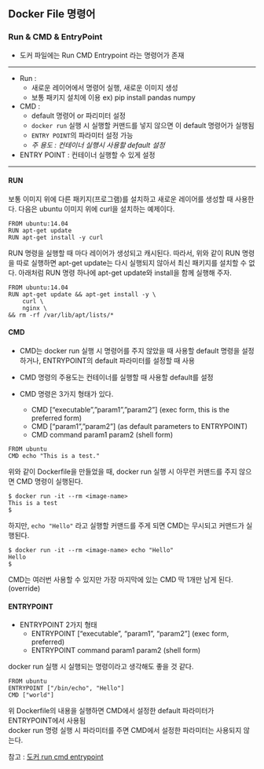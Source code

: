 ## Docker File 명령어 
### Run & CMD & EntryPoint
-  도커 파일에는 Run CMD Entrypoint 라는 명령어가 존재

---
- Run :  
	- 새로운 레이어에서 명령어 실행, 새로운 이미지 생성
	- 보통 패키지 설치에 이용 ex) pip install pandas numpy  
- CMD :
	- default 명령어 or 파리미터 설정
	- `docker run` 실행 시 실행할 커맨드를 넣지 않으면 이 default 명령어가 실행됨
	- `ENTRY POINT`의 파라미터 설정 가능
	- *주 용도 : 컨테이너 실행시 사용할 default 설정*  
- ENTRY POINT : 컨테이너 실행할 수 있게 설정

---

#### RUN
보통 이미지 위에 다른 패키지(프로그램)를 설치하고 새로운 레이어를 생성할 때 사용한다. 다음은 ubuntu 이미지 위에 curl을 설치하는 예제이다.
```
FROM ubuntu:14.04
RUN apt-get update
RUN apt-get install -y curl
```  

RUN 명령을 실행할 때 마다 레이어가 생성되고 캐시된다. 따라서, 위와 같이 RUN 명령을 따로 실행하면 apt-get update는 다시 실행되지 않아서 최신 패키지를 설치할 수 없다. 아래처럼 RUN 명령 하나에 apt-get update와 install을 함께 실행해 주자.

```  
FROM ubuntu:14.04
RUN apt-get update && apt-get install -y \
    curl \
    nginx \
&& rm -rf /var/lib/apt/lists/*
```  

#### CMD
- CMD는 docker run 실행 시 명령어를 주지 않았을 때 사용할 default 명령을 설정하거나, ENTRYPOINT의 default 파라미터를 설정할 때 사용
- CMD 명령의 주용도는 컨테이너를 실행할 때 사용할 default를 설정

- CMD 명령은 3가지 형태가 있다.
	- CMD [“executable”,”param1”,”param2”] (exec form, this is the preferred form)
	- CMD [“param1”,”param2”] (as default parameters to ENTRYPOINT)
	- CMD command param1 param2 (shell form)  
``` 
FROM ubuntu
CMD echo "This is a test."
```  
위와 같이 Dockerfile을 만들었을 때, docker run 실행 시 아무런 커맨드를 주지 않으면 CMD 명령이 실행된다.

```
$ docker run -it --rm <image-name>
This is a test
$
```   
하지만, `echo "Hello"` 라고 실행할 커맨드를 주게 되면 CMD는 무시되고 커맨드가 실행된다.

```
$ docker run -it --rm <image-name> echo "Hello"
Hello
$
``` 
CMD는 여러번 사용할 수 있지만 가장 마지막에 있는 CMD 딱 1개만 남게 된다. (override)


#### ENTRYPOINT
- ENTRYPOINT 2가지 형태
	- ENTRYPOINT [“executable”, “param1”, “param2”] (exec form, preferred)
	- ENTRYPOINT command param1 param2 (shell form)

docker run 실행 시 실행되는 명령이라고 생각해도 좋을 것 같다.
```
FROM ubuntu
ENTRYPOINT ["/bin/echo", "Hello"]
CMD ["world"]
```
위 Dockerfile의 내용을 실행하면 CMD에서 설정한 default 파라미터가 ENTRYPOINT에서 사용됨  
docker run 명령 실행 시 파라미터를 주면 CMD에서 설정한 파라미터는 사용되지 않는다.  
  
  
참고 : [도커 run cmd entrypoint](https://blog.leocat.kr/notes/2017/01/08/docker-run-vs-cmd-vs-entrypoint)